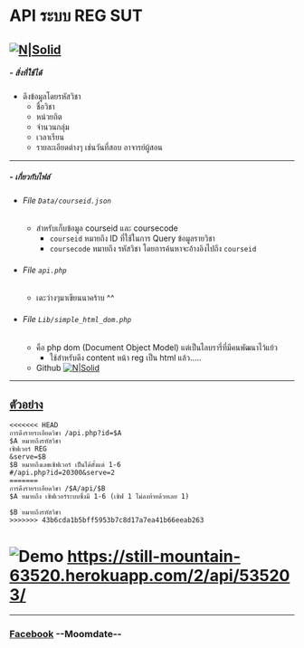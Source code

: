 # API ระบบ REG SUT

[![N|Solid](https://www.picz.in.th/images/2017/09/28/532742-128.png)](dsd)
------
##### - สิ่งที่ใช้ได้
  - ดึงข้อมูลโดยรหัสวิชา
    - ชื่อวิชา
    - หน่วยกิต
    - จำนวนกลุ่ม
    - เวลาเรียน
    - รายละเอียดต่างๆ เช่นวันที่สอบ อาจารย์ผู้สอน
------
##### - เกี่ยวกับไฟล์
- ###### File  ``Data/courseid.json``
    - สำหรับเก็บข้อมูล courseid และ coursecode
        - `courseid` หมายถึง ID ที่ใช้ในการ Query ข้อมูลรายวิชา
        - `coursecode` หมายถึง รหัสวิชา โดยการค้นหาจะอ้างอิงไปถึง `courseid`
- ###### File ``api.php``
    - เดะว่างๆมาเขียนนาคร้าบ ^^
- ###### File ``Lib/simple_html_dom.php``    
    - คือ php dom (Document Object Model) แต่เป็นไลบรารี่ที่มีคนพัฒนาไว้แย้ว
        - ใช้สำหรับดึง content หน้า reg เป็น html แล้ว.....
    - Github [![N|Solid](https://github.com/favicon.ico)](https://github.com/sunra/php-simple-html-dom-parser)
------

## [ตัวอย่าง](https://still-mountain-63520.herokuapp.com/api.php?id=110206)
``` 
<<<<<<< HEAD
การดึงรายระเอียดวิชา /api.php?id=$A
$A หมายถึงรหัสวิชา
เซิฟเวอร์ REG
&serve=$B
$B หมายถึงเลขเซิฟเวอร์ เป็นได้ตั้งแต่ 1-6
#/api.php?id=20300&serve=2
=======
การดึงรายระเอียดวิชา /$A/api/$B
$A หมายถึง เซิฟเวอร์ระบบซึ่งมี 1-6 (เซิฟ 1 ไม่ลงท้ายด้วยเลย 1)

$B หมายถึงรหัสวิชา
>>>>>>> 43b6cda1b5bff5953b7c8d17a7ea41b66eeab263
```
# ![Demo](https://www.picz.in.th/images/2017/09/28/Capture16a1472e21233147.png)  https://still-mountain-63520.herokuapp.com/2/api/535203/
***
### [Facebook](https://fb.com/moomdate) --Moomdate--